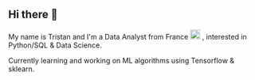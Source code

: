 ## Hi there 👋

My name is Tristan and I'm a Data Analyst from France <img src="https://upload.wikimedia.org/wikipedia/en/c/c3/Flag_of_France.svg" width="20" /> , interested in Python/SQL & Data Science.

Currently learning and working on ML algorithms using Tensorflow & sklearn.
